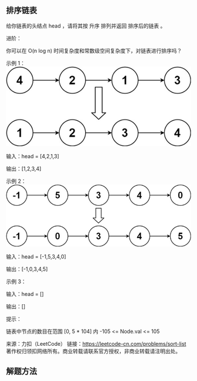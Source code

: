 ## 排序链表
给你链表的头结点 head ，请将其按 升序 排列并返回 排序后的链表 。

进阶：

你可以在 O(n log n) 时间复杂度和常数级空间复杂度下，对链表进行排序吗？


示例 1：
![img.png](img.png)

输入：head = [4,2,1,3]

输出：[1,2,3,4]

示例 2：
![img_1.png](img_1.png)

输入：head = [-1,5,3,4,0]

输出：[-1,0,3,4,5]

示例 3：

输入：head = []

输出：[]


提示：

链表中节点的数目在范围 [0, 5 * 104] 内
-105 <= Node.val <= 105

来源：力扣（LeetCode）
链接：https://leetcode-cn.com/problems/sort-list
著作权归领扣网络所有。商业转载请联系官方授权，非商业转载请注明出处。

## 解题方法

